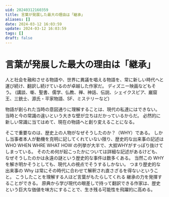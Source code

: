 ```yaml
---
uid: 20240312160359
title: 言葉が発展した最大の理由は「継承」
aliases: []
date: 2024-03-12 16:03:59
update: 2024-03-12 16:03:59
tags: []
draft: false
---
```



# 言葉が発展した最大の理由は「継承」


人と社会を融和させる物語や、世界に異議を唱える物語を、常に新しい時代へと運び続け、翻訳し続けているのが卓越した作家だ。
ディズニー映画などもそう。
(講談、噺、聖書、儒学、仏教、禅、神話、伝説、シェイクスピア、巌窟王、三銃士、源氏・平家物語、SF、ミステリーなど)


物語が創られた当時の意図通りに理解することは、現代の私達にはできない。
当時と今の常識の違いという大きな壁が立ちはだかっているからだ。
必然的に新しい常識に当てはめて、現在の物語へと創り変えることになる。


そこで重要なのは、歴史上の人物がなぜそうしたのか？（WHY）である。
しかし当事者本人が動機を克明に記してくれていない限り、歴史的な出来事の記述はWHO WHEN WHRE WHAT HOW の列挙が大半で、大抵WHYがすっぽり抜けてしまっている。
そのため何が起こったかについては詳細な記述があるけども、なぜそうしたのかは永遠の謎という歴史的な事件は数多くある。
当然この WHY を解き明かそうとしても、現代人の視点でそうするしかない。
つまり歴史的な出来事の Why は常にその時代に合わせて解釈され直さざるを得ないということ。
こうしたことを理解する人ほど言葉がもたらしてくれる 継承の力を発揮することができる。
原典から学び現代の眼差しで持って翻訳できる作家は、歴史という巨大な価値を味方にすることで、生き残る可能性を飛躍的に高める。


[^ikinokosakka]: https://www.notion.so/c88d85d493c5430da64da3188673197b/ 生き残る作家、生き残れない作家 冲方塾・創作講座, P34, 冲方 丁, 早川書房, 2021/04/24

